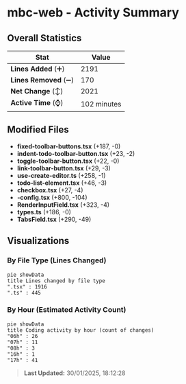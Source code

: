 # mbc-web - Activity Summary 

## Overall Statistics

| Stat                   | Value                                                             |
| ---------------------- | ----------------------------------------------------------------- |
| **Lines Added** (➕)   | 2191                                          |
| **Lines Removed** (➖) | 170                                        |
| **Net Change** (↕)    | 2021                |
| **Active Time** (⌚)   | 102 minutes |


## Modified Files
- **fixed-toolbar-buttons.tsx** (+187, -0)
- **indent-todo-toolbar-button.tsx** (+23, -2)
- **toggle-toolbar-button.tsx** (+22, -0)
- **link-toolbar-button.tsx** (+29, -3)
- **use-create-editor.ts** (+258, -1)
- **todo-list-element.tsx** (+46, -3)
- **checkbox.tsx** (+27, -4)
- **-config.tsx** (+800, -104)
- **RenderInputField.tsx** (+323, -4)
- **types.ts** (+186, -0)
- **TabsField.tsx** (+290, -49)

## Visualizations

### By File Type (Lines Changed)

```mermaid
pie showData
title Lines changed by file type
".tsx" : 1916
".ts" : 445
```

### By Hour (Estimated Activity Count)

```mermaid
pie showData
title Coding activity by hour (count of changes)
"06h" : 26
"07h" : 11
"08h" : 3
"16h" : 1
"17h" : 41
```


> **Last Updated:** 30/01/2025, 18:12:28